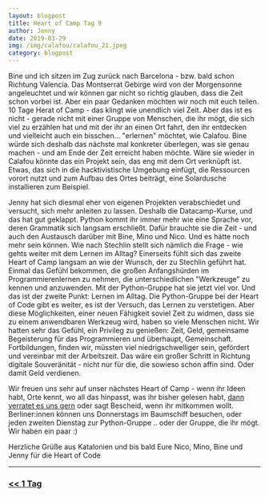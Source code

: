 ```yaml
---
layout: blogpost
title: Heart of Camp Tag 9
author: Jenny
date: 2019-03-29
img: /img/calafou/calafou_21.jpeg
category: blogpost
---
```


Bine und ich sitzen im Zug zurück nach Barcelona - bzw. bald schon Richtung Valencia. Das Montserrat Gebirge wird von der Morgensonne angeleuchtet und wir können gar nicht so richtig glauben, dass die Zeit schon vorbei ist. Aber ein paar Gedanken möchten wir noch mit euch teilen. 
10 Tage Herat of Camp - das klingt wie unendlich viel Zeit. Aber das ist es nicht - gerade nicht mit einer Gruppe von Menschen, die ihr mögt, die sich viel zu erzählen hat und mit der ihr an einen Ort fahrt, den ihr entdecken und vielleicht auch ein bisschen... "erlernen" möchtet, wie Calafou. Bine würde sich deshalb das nächste mal konkreter überlegen, was sie genau machen - und am Ende der Zeit erreicht haben möchte. Wäre sie wieder in Calafou könnte das ein Projekt sein, das eng mit dem Ort verknüpft ist. Etwas, das sich in die hacktivistische Umgebung einfügt, die Ressourcen vorort nutzt und zum Aufbau des Ortes beiträgt, eine Solardusche installieren zum Beispiel. 

Jenny hat sich diesmal eher von eigenen Projekten verabschiedet und versucht, sich mehr anleiten zu lassen. Deshalb die Datacamp-Kurse, und das hat gut geklappt. Python kommt ihr immer mehr wie eine Sprache vor, deren Grammatik sich langsam erschließt. Dafür brauchte sie die Zeit - und auch den Austausch darüber mit Bine, Mino und Nico. Und es hätte noch mehr sein können. Wie nach Stechlin stellt sich nämlich die Frage - wie gehts weiter mit dem Lernen im Alltag? Einerseits fühlt sich das zweite Heart of Camp langsam an wie der Wunsch, der zu Stechlin geführt hat. Einmal das Gefühl bekommen, die großen Anfangshürden im Programmierenlernen zu nehmen, die unterschiedlichen "Werkzeuge" zu kennen und anzuwenden. Mit der Python-Gruppe hat sie jetzt viel vor. Und das ist der zweite Punkt: Lernen im Alltag. Die Python-Gruppe bei der Heart of Code gibt es weiter, es ist der Versuch, das Lernen zu verstetigen. Aber diese Möglichkeiten, einer neuen Fähigkeit soviel Zeit zu widmen, dass sie zu einem anwendbaren Werkzeug wird, haben so viele Menschen nicht. Wir hatten sehr das Gefühl, ein Privileg zu genießen:  Zeit, Geld, gemeinsame Begeisterung für das Programmieren und überhaupt, Gemeinschaft. Fortbildungen, finden wir, müssten viel niedrigschwelliger sein, gefördert und vereinbar mit der Arbeitszeit. Das wäre ein großer Schritt in Richtung digitale Souveränität - nicht nur für die, die sowieso schon affin sind. Oder damit Geld verdienen.

Wir freuen uns sehr auf unser nächstes Heart of Camp - wenn ihr Ideen habt, Orte kennt, wo all das hinpasst, was ihr bisher gelesen habt, [dann verratet es uns gern](heartofcode.org/kontakt) oder sagt Bescheid, wenn ihr mitkommen wollt. Berliner:innen können uns Donnerstags im Baumschiff besuchen, oder jeden zweiten Dienstag zur Python-Gruppe .. oder der Gruppe, die ihr mögt. Wir haben ein paar :) 

Herzliche Grüße aus Katalonien und bis bald
Eure Nico, Mino, Bine und Jenny für die Heart of Code


***

### [<< 1 Tag](/calafou_29)
